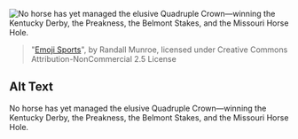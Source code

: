 ![No horse has yet managed the elusive Quadruple Crown—winning the Kentucky Derby, the Preakness, the Belmont Stakes, and the Missouri Horse Hole.](https://imgs.xkcd.com/comics/emoji_sports.png)
> "[Emoji Sports](https://xkcd.com/1920/)", by Randall Munroe, licensed under Creative Commons Attribution-NonCommercial 2.5 License

## Alt Text
No horse has yet managed the elusive Quadruple Crown—winning the Kentucky Derby, the Preakness, the Belmont Stakes, and the Missouri Horse Hole.
